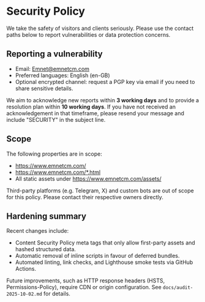 # Security Policy

We take the safety of visitors and clients seriously. Please use the contact paths below to report vulnerabilities or data protection concerns.

## Reporting a vulnerability

- Email: [Emnet@emnetcm.com](mailto:Emnet@emnetcm.com)
- Preferred languages: English (en-GB)
- Optional encrypted channel: request a PGP key via email if you need to share sensitive details.

We aim to acknowledge new reports within **3 working days** and to provide a resolution plan within **10 working days**. If you have not received an acknowledgement in that timeframe, please resend your message and include "SECURITY" in the subject line.

## Scope

The following properties are in scope:

- https://www.emnetcm.com/
- https://www.emnetcm.com/*.html
- All static assets under https://www.emnetcm.com/assets/

Third-party platforms (e.g. Telegram, X) and custom bots are out of scope for this policy. Please contact their respective owners directly.

## Hardening summary

Recent changes include:

- Content Security Policy meta tags that only allow first-party assets and hashed structured data.
- Automatic removal of inline scripts in favour of deferred bundles.
- Automated linting, link checks, and Lighthouse smoke tests via GitHub Actions.

Future improvements, such as HTTP response headers (HSTS, Permissions-Policy), require CDN or origin configuration. See `docs/audit-2025-10-02.md` for details.

